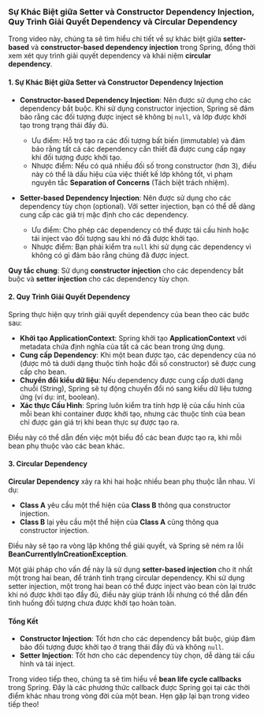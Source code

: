 ### Sự Khác Biệt giữa Setter và Constructor Dependency Injection, Quy Trình Giải Quyết Dependency và Circular Dependency

Trong video này, chúng ta sẽ tìm hiểu chi tiết về sự khác biệt giữa **setter-based** và **constructor-based dependency injection** trong Spring, đồng thời xem xét quy trình giải quyết dependency và khái niệm **circular dependency**.

#### 1. **Sự Khác Biệt giữa Setter và Constructor Dependency Injection**

- **Constructor-based Dependency Injection**: Nên được sử dụng cho các dependency bắt buộc. Khi sử dụng constructor injection, Spring sẽ đảm bảo rằng các đối tượng được inject sẽ không bị `null`, và lớp được khởi tạo trong trạng thái đầy đủ.
    - Ưu điểm: Hỗ trợ tạo ra các đối tượng bất biến (immutable) và đảm bảo rằng tất cả các dependency cần thiết đã được cung cấp ngay khi đối tượng được khởi tạo.
    - Nhược điểm: Nếu có quá nhiều đối số trong constructor (hơn 3), điều này có thể là dấu hiệu của việc thiết kế lớp không tốt, vi phạm nguyên tắc **Separation of Concerns** (Tách biệt trách nhiệm).

- **Setter-based Dependency Injection**: Nên được sử dụng cho các dependency tùy chọn (optional). Với setter injection, bạn có thể dễ dàng cung cấp các giá trị mặc định cho các dependency.
    - Ưu điểm: Cho phép các dependency có thể được tái cấu hình hoặc tái inject vào đối tượng sau khi nó đã được khởi tạo.
    - Nhược điểm: Bạn phải kiểm tra `null` khi sử dụng các dependency vì không có gì đảm bảo rằng chúng đã được inject.

**Quy tắc chung**: Sử dụng **constructor injection** cho các dependency bắt buộc và **setter injection** cho các dependency tùy chọn.

#### 2. **Quy Trình Giải Quyết Dependency**

Spring thực hiện quy trình giải quyết dependency của bean theo các bước sau:

- **Khởi tạo ApplicationContext**: Spring khởi tạo **ApplicationContext** với metadata chứa định nghĩa của tất cả các bean trong ứng dụng.
- **Cung cấp Dependency**: Khi một bean được tạo, các dependency của nó (được mô tả dưới dạng thuộc tính hoặc đối số constructor) sẽ được cung cấp cho bean.
- **Chuyển đổi kiểu dữ liệu**: Nếu dependency được cung cấp dưới dạng chuỗi (String), Spring sẽ tự động chuyển đổi nó sang kiểu dữ liệu tương ứng (ví dụ: int, boolean).
- **Xác thực Cấu Hình**: Spring luôn kiểm tra tính hợp lệ của cấu hình của mỗi bean khi container được khởi tạo, nhưng các thuộc tính của bean chỉ được gán giá trị khi bean thực sự được tạo ra.

Điều này có thể dẫn đến việc một biểu đồ các bean được tạo ra, khi mỗi bean phụ thuộc vào các bean khác.

#### 3. **Circular Dependency**

**Circular Dependency** xảy ra khi hai hoặc nhiều bean phụ thuộc lẫn nhau. Ví dụ:
- **Class A** yêu cầu một thể hiện của **Class B** thông qua constructor injection.
- **Class B** lại yêu cầu một thể hiện của **Class A** cũng thông qua constructor injection.

Điều này sẽ tạo ra vòng lặp không thể giải quyết, và Spring sẽ ném ra lỗi **BeanCurrentlyInCreationException**.

Một giải pháp cho vấn đề này là sử dụng **setter-based injection** cho ít nhất một trong hai bean, để tránh tình trạng circular dependency. Khi sử dụng setter injection, một trong hai bean có thể được inject vào bean còn lại trước khi nó được khởi tạo đầy đủ, điều này giúp tránh lỗi nhưng có thể dẫn đến tình huống đối tượng chưa được khởi tạo hoàn toàn.

#### Tổng Kết

- **Constructor Injection**: Tốt hơn cho các dependency bắt buộc, giúp đảm bảo đối tượng được khởi tạo ở trạng thái đầy đủ và không `null`.
- **Setter Injection**: Tốt hơn cho các dependency tùy chọn, dễ dàng tái cấu hình và tái inject.

Trong video tiếp theo, chúng ta sẽ tìm hiểu về **bean life cycle callbacks** trong Spring. Đây là các phương thức callback được Spring gọi tại các thời điểm khác nhau trong vòng đời của một bean. Hẹn gặp lại bạn trong video tiếp theo!
